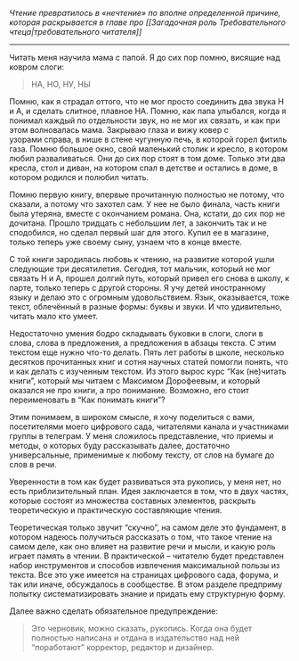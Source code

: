 _Чтение превратилось в «нечтение» по вполне определенной причине, которая раскрывается в главе про [[Загадочная роль Требовательного чтеца|требовательного читателя]]_

***

Читать меня научила мама с папой. Я до сих пор помню, висящие над ковром слоги:  
  
> НА, НО, НУ, НЫ  
  
Помню, как я страдал оттого, что не мог просто соединить два звука Н и А, и сделать слитное, плавное НА. Помню, как папа улыбался, когда я понимал каждый по отдельности звук, но не мог их связать, и как при этом волновалась мама. Закрываю глаза и вижу ковер с узорами справа, в нише в стене чугунную печь, в которой горел фитиль газа. Помню большое окно, свой маленький столик и кресло, в котором любил разваливаться. Они до сих пор стоят в том доме. Только эти два кресла, стол и диван, на котором спал в детстве и остались в доме, в котором родился и полюбил читать.  
  
Помню первую книгу, впервые прочитанную полностью не потому, что сказали, а потому что захотел сам. У нее не было финала, часть книги была утеряна, вместе с окончанием романа. Она, кстати, до сих пор не дочитана. Прошло тридцать с небольшим лет, а закончить так и не сподобился, но сделал первый шаг для этого. Купил ее в магазине, только теперь уже своему сыну, узнаем что в конце вместе.  
  
С той книги зародилась любовь к чтению, на развитие которой ушли следующие три десятилетия. Сегодня, тот мальчик, который не мог связать Н и А, прошел долгий путь, который привел его снова в школу, к парте, только теперь с другой стороны. Я учу детей иностранному языку и делаю это с огромным удовольствием. Язык, оказывается, тоже текст, облечённый в разные формы: буквы и звуки. И что удивительно, читать мало кто умеет.  
  
Недостаточно умения бодро складывать буковки в слоги, слоги в слова, слова в предложения, а предложения в абзацы текста. С этим текстом еще нужно что-то делать. Пять лет работы в школе, несколько десятков прочитанных книг и сотня научных статей помогли понять, что и как делать с изученным текстом. Из этого вырос курс “Как (не)читать книги”, который мы читаем с Максимом Дорофеевым, и который оказался не про книги, а про понимание. Возможно, его стоит переименовать в “Как понимать книги”?  
  
Этим понимаем, в широком смысле, я хочу поделиться с вами, посетителями моего цифрового сада, читателями канала и участниками группы в телеграм. У меня сложилось представление, что приемы и методы, о которых буду рассказывать далее, достаточно универсальные, применимые к любому тексту, от слов на бумаге до слов в речи.  
  
Уверенности в том как будет развиваться эта рукопись, у меня нет, но есть приблизительный план. Идея заключается в том, что в двух частях, которые состоят из множества составных элементов, раскрыть теоретическую и практическую составляющие чтения.  
  
Теоретическая только звучит “скучно”, на самом деле это фундамент, в котором надеюсь получиться рассказать о том, что такое чтение на самом деле, как оно влияет на развитие речи и мысли, и какую роль играет память в чтении. В практической – читателю будет представлен набор инструментов и способов извлечения максимальной пользы из текста. Все это уже имеется на страницах цифрового сада, форума, и так или иначе, обсуждалось в сообществе. В этом разделе предприму попытку систематизировать знание и придать ему структурную форму.  
  
Далее важно сделать обязательное предупреждение:  
  
> Это черновик, можно сказать, рукопись. Когда она будет полностью написана и отдана в издательство над ней “поработают” корректор, редактор и дизайнер.